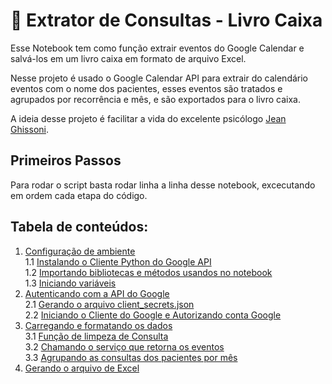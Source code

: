 # 📆 Extrator de Consultas - Livro Caixa

Esse Notebook tem como função extrair eventos do Google Calendar e salvá-los em um livro caixa em formato de arquivo Excel.

Nesse projeto é usado o Google Calendar API para extrair do calendário eventos com o nome dos pacientes, esses eventos são tratados e agrupados por recorrência e mês, e são exportados para o livro caixa.


A ideia desse projeto é facilitar a vida do excelente psicólogo [Jean Ghissoni](https://psicologojeanghissoni.negocio.site).


## Primeiros Passos

Para rodar o script basta rodar linha a linha desse notebook, excecutando em ordem cada etapa do código.

## Tabela de conteúdos:
1. [Configuração de ambiente](#setup)<br>
    1.1 [Instalando o Cliente Python do Google API](#setup1)<br>
    1.2 [Importando bibliotecas e métodos usandos no notebook](#setup2)<br>
    1.3 [Iniciando variáveis](#setup3)<br>
2. [Autenticando com a API do Google](#auth)<br>
    2.1 [Gerando o arquivo client_secrets.json](#auth1)<br>
    2.2 [Iniciando o Cliente do Google e Autorizando conta Google](#auth2)<br>
3. [Carregando e formatando os dados](#load)<br>
    3.1 [Função de limpeza de Consulta](#load1)<br>
    3.2 [Chamando o serviço que retorna os eventos](#load2)<br>
    3.3 [Agrupando as consultas dos pacientes por mês](#load3)<br>
4. [Gerando o arquivo de Excel](#save)<br>
